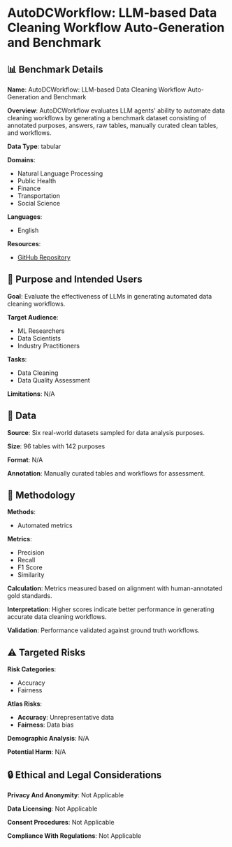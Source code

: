 # AutoDCWorkflow: LLM-based Data Cleaning Workflow Auto-Generation and Benchmark

## 📊 Benchmark Details

**Name**: AutoDCWorkflow: LLM-based Data Cleaning Workflow Auto-Generation and Benchmark

**Overview**: AutoDCWorkflow evaluates LLM agents' ability to automate data cleaning workflows by generating a benchmark dataset consisting of annotated purposes, answers, raw tables, manually curated clean tables, and workflows.

**Data Type**: tabular

**Domains**:
- Natural Language Processing
- Public Health
- Finance
- Transportation
- Social Science

**Languages**:
- English

**Resources**:
- [GitHub Repository](https://github.com/LanLi2017/LLM4DC)

## 🎯 Purpose and Intended Users

**Goal**: Evaluate the effectiveness of LLMs in generating automated data cleaning workflows.

**Target Audience**:
- ML Researchers
- Data Scientists
- Industry Practitioners

**Tasks**:
- Data Cleaning
- Data Quality Assessment

**Limitations**: N/A

## 💾 Data

**Source**: Six real-world datasets sampled for data analysis purposes.

**Size**: 96 tables with 142 purposes

**Format**: N/A

**Annotation**: Manually curated tables and workflows for assessment.

## 🔬 Methodology

**Methods**:
- Automated metrics

**Metrics**:
- Precision
- Recall
- F1 Score
- Similarity

**Calculation**: Metrics measured based on alignment with human-annotated gold standards.

**Interpretation**: Higher scores indicate better performance in generating accurate data cleaning workflows.

**Validation**: Performance validated against ground truth workflows.

## ⚠️ Targeted Risks

**Risk Categories**:
- Accuracy
- Fairness

**Atlas Risks**:
- **Accuracy**: Unrepresentative data
- **Fairness**: Data bias

**Demographic Analysis**: N/A

**Potential Harm**: N/A

## 🔒 Ethical and Legal Considerations

**Privacy And Anonymity**: Not Applicable

**Data Licensing**: Not Applicable

**Consent Procedures**: Not Applicable

**Compliance With Regulations**: Not Applicable

